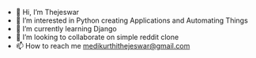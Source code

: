 - 👋 Hi, I’m Thejeswar
- 👀 I’m interested in Python creating Applications and Automating Things
- 🌱 I’m currently learning Django
- 💞️ I’m looking to collaborate on simple reddit clone
- 📫 How to reach me medikurthithejeswar@gmail.com

<!---
tej112/tej112 is a ✨ special ✨ repository because its `README.md` (this file) appears on your GitHub profile.
You can click the Preview link to take a look at your changes.
--->
